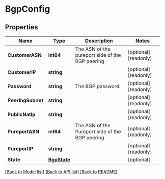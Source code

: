 # BgpConfig

## Properties

Name | Type | Description | Notes
------------ | ------------- | ------------- | -------------
**CustomerASN** | **int64** | The ASN of the pureport side of the BGP peering. | [optional] [readonly] 
**CustomerIP** | **string** |  | [optional] [readonly] 
**Password** | **string** | The BGP password. | [optional] [readonly] 
**PeeringSubnet** | **string** |  | [optional] [readonly] 
**PublicNatIp** | **string** |  | [optional] [readonly] 
**PureportASN** | **int64** | The ASN of the Pureport side of the BGP peering. | [optional] [readonly] 
**PureportIP** | **string** |  | [optional] [readonly] 
**State** | [**BgpState**](BGPState.md) |  | [optional] 

[[Back to Model list]](../README.md#documentation-for-models) [[Back to API list]](../README.md#documentation-for-api-endpoints) [[Back to README]](../README.md)



